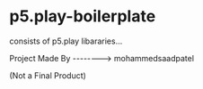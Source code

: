 # p5.play-boilerplate
consists of p5.play libararies...

Project Made By --------> mohammedsaadpatel

(Not a Final Product)
